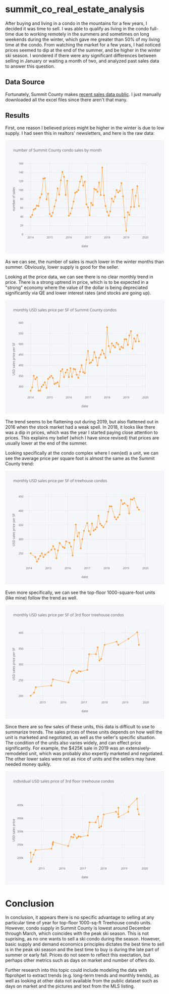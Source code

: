 # summit_co_real_estate_analysis
After buying and living in a condo in the mountains for a few years, I decided it was time to sell.  I was able to qualify as living in the condo full-time due to working remotely in the summers and sometimes on long weekends during the winter, which gave me greater than 50% of my living time at the condo.  From watching the market for a few years, I had noticed prices seemed to dip at the end of the summer, and be higher in the winter ski season.  I wondered if there were any significant differences between selling in January or waiting a month of two, and analyzed past sales data to answer this question.

## Data Source
Fortunately, Summit County makes [recent sales data public](http://www.co.summit.co.us/389/Sales-Reports).  I just manually downloaded all the excel files since there aren't that many.

## Results
First, one reason I believed prices might be higher in the winter is due to low supply.  I had seen this in realtors' newsletters, and here is the raw data:

![condo sales counts per month](images/summit_co_condo_number_of_sales.png)

As we can see, the number of sales is much lower in the winter months than summer.  Obviously, lower supply is good for the seller.

Looking at the price data, we can see there is no clear monthly trend in price.  There is a strong uptrend in price, which is to be expected in a "strong" economy where the value of the dollar is being depreciated significantly via QE and lower interest rates (and stocks are going up).

![condo prices per SF](images/summit_co_condo_price_per_sf.png)

The trend seems to be flattening out during 2019, but also flattened out in 2016 when the stock market had a weak spell.  In 2018, it looks like there was a dip in prices, which was the year I started paying close attention to prices.  This explains my belief (which I have since revised) that prices are usually lower at the end of the summer.

Looking specifically at the condo complex where I own(ed) a unit, we can see the average price per square foot is almost the same as the Summit County trend:

![treehouse prices per sf](images/treehouse_price_per_sf.png)

Even more specifically, we can see the top-floor 1000-square-foot units (like mine) follow the trend as well.

![treehouse 3nd floor prices per sf](images/3rd_floor_unit_sales_per_sf.png)

Since there are so few sales of these units, this data is difficult to use to summarize trends.  The sales prices of these units depends on how well the unit is marketed and negotiated, as well as the seller's specific situation.  The condition of the units also varies widely, and can effect price significantly. For example, the $425K sale in 2019 was an extensively-remodeled unit, which was probably also expertly marketed and negotiated.  The other lower sales were not as nice of units and the sellers may have needed money quikly.

![treehouse 3nd floor prices per sf](images/3rd_floor_unit_sales.png)

# Conclusion
In conclusion, it appears there is no specific advantage to selling at any particular time of year for top-floor 1000-sq-ft Treehouse condo units.  However, condo supply in Summit County is lowest around December through March, which coincides with the peak ski season.  This is not suprising, as no one wants to sell a ski condo during the season.  However, basic supply and demand economics principles dictates the best time to sell is in the peak ski season and the best time to buy is during the late part of summer or early fall.  Prices do not seem to reflect this exectation, but perhaps other metrics such as days on market and number of offers do.

Further research into this topic could include modeling the data with fbprohpet to extract trends (e.g. long-term trends and monthly trends), as well as looking at other data not available from the public dataset such as days on market and the pictures and text from the MLS listing.